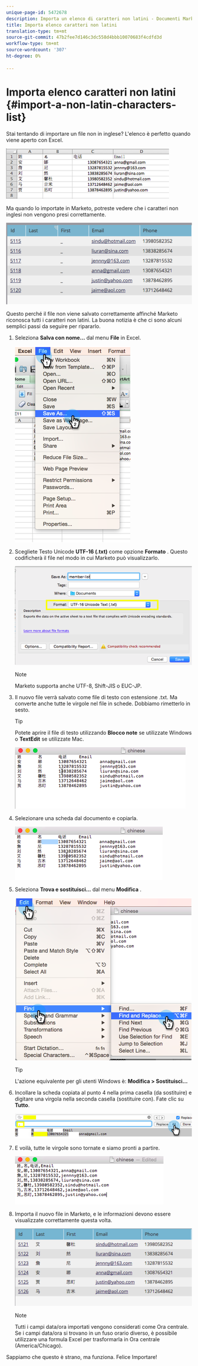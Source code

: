 ```yaml
---
unique-page-id: 5472678
description: Importa un elenco di caratteri non latini - Documenti Marketo - Documentazione prodotto
title: Importa elenco caratteri non latini
translation-type: tm+mt
source-git-commit: 47b2fee7d146c3dc558d4bbb10070683f4cdfd3d
workflow-type: tm+mt
source-wordcount: '307'
ht-degree: 0%

---
```



# Importa elenco caratteri non latini {#import-a-non-latin-characters-list}

Stai tentando di importare un file non in inglese? L&#39;elenco è perfetto quando viene aperto con Excel.

![](assets/image2015-2-10-9-3a34-3a57.png)

Ma quando lo importate in Marketo, potreste vedere che i caratteri non inglesi non vengono presi correttamente.

![](assets/image2015-2-10-9-3a35-3a49.png)

Questo perché il file non viene salvato correttamente affinché Marketo riconosca tutti i caratteri non latini. La buona notizia è che ci sono alcuni semplici passi da seguire per ripararlo.

1. Seleziona **Salva con nome...** dal menu **File** in Excel.

   ![](assets/image2015-2-10-9-3a46-3a44.png)

1. Scegliete Testo Unicode **UTF-16 (.txt)** come opzione **Formato** . Questo codificherà il file nel modo in cui Marketo può visualizzarlo.

   ![](assets/image2015-2-10-9-3a48-3a7.png)

   >[!NOTE]
   >
   >Marketo supporta anche UTF-8, Shift-JIS o EUC-JP.

1. Il nuovo file verrà salvato come file di testo con estensione .txt. Ma converte anche tutte le virgole nel file in schede. Dobbiamo rimetterlo in sesto.

   >[!TIP]
   >
   >Potete aprire il file di testo utilizzando **Blocco note** se utilizzate Windows o **TextEdit** se utilizzate Mac.

   ![](assets/image2015-2-10-9-3a51-3a41.png)

1. Selezionare una scheda dal documento e copiarla.

   ![](assets/image2015-2-10-9-3a55-3a53.png)

1. Seleziona **Trova e sostituisci...** dal menu **Modifica** .

   ![](assets/image2015-2-10-9-3a59-3a8.png)

   >[!TIP]
   >
   >L&#39;azione equivalente per gli utenti Windows è: **Modifica > Sostituisci...**

1. Incollare la scheda copiata al punto 4 nella prima casella (da sostituire) e digitare una virgola nella seconda casella (sostituire con). Fate clic su **Tutto**.

   ![](assets/image2015-2-10-10-3a8-3a53.png)

1. E voilà, tutte le virgole sono tornate e siamo pronti a partire.

   ![](assets/image2015-2-10-10-3a14-3a45.png)

1. Importa il nuovo file in Marketo, e le informazioni devono essere visualizzate correttamente questa volta.

   ![](assets/image2015-2-10-10-3a16-3a9.png)

   >[!NOTE]
   >
   >Tutti i campi data/ora importati vengono considerati come Ora centrale. Se i campi data/ora si trovano in un fuso orario diverso, è possibile utilizzare una formula Excel per trasformarla in Ora centrale (America/Chicago).

Sappiamo che questo è strano, ma funziona. Felice Importare!
